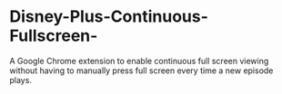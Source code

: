 # Disney-Plus-Continuous-Fullscreen-
A Google Chrome extension to enable continuous full screen viewing without having to manually press full screen every time a new episode plays.  

